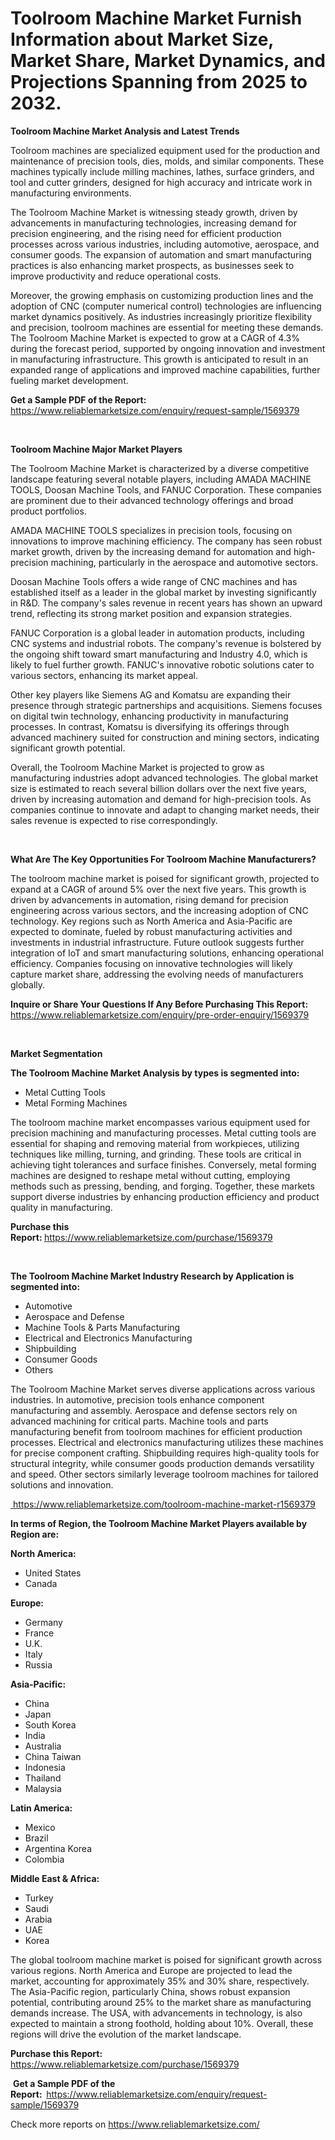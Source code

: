 <p><h1>Toolroom Machine Market Furnish Information about Market Size, Market Share, Market Dynamics, and Projections Spanning from 2025 to 2032.</h1></p><p><strong>Toolroom Machine Market Analysis and Latest Trends</strong></p>
<p><p>Toolroom machines are specialized equipment used for the production and maintenance of precision tools, dies, molds, and similar components. These machines typically include milling machines, lathes, surface grinders, and tool and cutter grinders, designed for high accuracy and intricate work in manufacturing environments. </p><p>The Toolroom Machine Market is witnessing steady growth, driven by advancements in manufacturing technologies, increasing demand for precision engineering, and the rising need for efficient production processes across various industries, including automotive, aerospace, and consumer goods. The expansion of automation and smart manufacturing practices is also enhancing market prospects, as businesses seek to improve productivity and reduce operational costs.</p><p>Moreover, the growing emphasis on customizing production lines and the adoption of CNC (computer numerical control) technologies are influencing market dynamics positively. As industries increasingly prioritize flexibility and precision, toolroom machines are essential for meeting these demands. The Toolroom Machine Market is expected to grow at a CAGR of 4.3% during the forecast period, supported by ongoing innovation and investment in manufacturing infrastructure. This growth is anticipated to result in an expanded range of applications and improved machine capabilities, further fueling market development.</p></p>
<p><strong>Get a Sample PDF of the Report:&nbsp;</strong> <a href="https://www.reliablemarketsize.com/enquiry/request-sample/1569379?utm_campaign=2781&utm_medium=2&utm_source=Github&utm_content=ia&utm_term=25032025&utm_id=toolroom-machine">https://www.reliablemarketsize.com/enquiry/request-sample/1569379</a></p>
<p>&nbsp;</p>
<p><strong>Toolroom Machine Major Market Players</strong></p>
<p><p>The Toolroom Machine Market is characterized by a diverse competitive landscape featuring several notable players, including AMADA MACHINE TOOLS, Doosan Machine Tools, and FANUC Corporation. These companies are prominent due to their advanced technology offerings and broad product portfolios.</p><p>AMADA MACHINE TOOLS specializes in precision tools, focusing on innovations to improve machining efficiency. The company has seen robust market growth, driven by the increasing demand for automation and high-precision machining, particularly in the aerospace and automotive sectors.</p><p>Doosan Machine Tools offers a wide range of CNC machines and has established itself as a leader in the global market by investing significantly in R&D. The company's sales revenue in recent years has shown an upward trend, reflecting its strong market position and expansion strategies.</p><p>FANUC Corporation is a global leader in automation products, including CNC systems and industrial robots. The company's revenue is bolstered by the ongoing shift toward smart manufacturing and Industry 4.0, which is likely to fuel further growth. FANUC's innovative robotic solutions cater to various sectors, enhancing its market appeal.</p><p>Other key players like Siemens AG and Komatsu are expanding their presence through strategic partnerships and acquisitions. Siemens focuses on digital twin technology, enhancing productivity in manufacturing processes. In contrast, Komatsu is diversifying its offerings through advanced machinery suited for construction and mining sectors, indicating significant growth potential.</p><p>Overall, the Toolroom Machine Market is projected to grow as manufacturing industries adopt advanced technologies. The global market size is estimated to reach several billion dollars over the next five years, driven by increasing automation and demand for high-precision tools. As companies continue to innovate and adapt to changing market needs, their sales revenue is expected to rise correspondingly.</p></p>
<p>&nbsp;</p>
<p><strong>What Are The Key Opportunities For Toolroom Machine Manufacturers?</strong></p>
<p><p>The toolroom machine market is poised for significant growth, projected to expand at a CAGR of around 5% over the next five years. This growth is driven by advancements in automation, rising demand for precision engineering across various sectors, and the increasing adoption of CNC technology. Key regions such as North America and Asia-Pacific are expected to dominate, fueled by robust manufacturing activities and investments in industrial infrastructure. Future outlook suggests further integration of IoT and smart manufacturing solutions, enhancing operational efficiency. Companies focusing on innovative technologies will likely capture market share, addressing the evolving needs of manufacturers globally.</p></p>
<p><strong>Inquire or Share Your Questions If Any Before Purchasing This Report:</strong> <a href="https://www.reliablemarketsize.com/enquiry/pre-order-enquiry/1569379?utm_campaign=2781&utm_medium=2&utm_source=Github&utm_content=ia&utm_term=25032025&utm_id=toolroom-machine">https://www.reliablemarketsize.com/enquiry/pre-order-enquiry/1569379</a></p>
<p>&nbsp;</p>
<p><strong>Market Segmentation</strong></p>
<p><strong>The Toolroom Machine Market Analysis by types is segmented into:</strong></p>
<p><ul><li>Metal Cutting Tools</li><li>Metal Forming Machines</li></ul></p>
<p><p>The toolroom machine market encompasses various equipment used for precision machining and manufacturing processes. Metal cutting tools are essential for shaping and removing material from workpieces, utilizing techniques like milling, turning, and grinding. These tools are critical in achieving tight tolerances and surface finishes. Conversely, metal forming machines are designed to reshape metal without cutting, employing methods such as pressing, bending, and forging. Together, these markets support diverse industries by enhancing production efficiency and product quality in manufacturing.</p></p>
<p><strong>Purchase this Report:&nbsp;</strong><a href="https://www.reliablemarketsize.com/purchase/1569379?utm_campaign=2781&utm_medium=2&utm_source=Github&utm_content=ia&utm_term=25032025&utm_id=toolroom-machine">https://www.reliablemarketsize.com/purchase/1569379</a></p>
<p>&nbsp;</p>
<p><strong>The Toolroom Machine Market Industry Research by Application is segmented into:</strong></p>
<p><ul><li>Automotive</li><li>Aerospace and Defense</li><li>Machine Tools & Parts Manufacturing</li><li>Electrical and Electronics Manufacturing</li><li>Shipbuilding</li><li>Consumer Goods</li><li>Others</li></ul></p>
<p><p>The Toolroom Machine Market serves diverse applications across various industries. In automotive, precision tools enhance component manufacturing and assembly. Aerospace and defense sectors rely on advanced machining for critical parts. Machine tools and parts manufacturing benefit from toolroom machines for efficient production processes. Electrical and electronics manufacturing utilizes these machines for precise component crafting. Shipbuilding requires high-quality tools for structural integrity, while consumer goods production demands versatility and speed. Other sectors similarly leverage toolroom machines for tailored solutions and innovation.</p></p>
<p><a href="https://www.reliablemarketsize.com/toolroom-machine-market-r1569379?utm_campaign=2781&utm_medium=2&utm_source=Github&utm_content=ia&utm_term=25032025&utm_id=toolroom-machine">&nbsp;https://www.reliablemarketsize.com/toolroom-machine-market-r1569379</a></p>
<p><strong>In terms of Region, the Toolroom Machine Market Players available by Region are:</strong></p>
<p>
    <p> <strong> North America: </strong>
        <ul>
            <li>United States</li>
            <li>Canada</li>
        </ul>
        </p> 
    <p> <strong> Europe: </strong>
        <ul>
            <li>Germany</li>
            <li>France</li>
            <li>U.K.</li>
            <li>Italy</li>
            <li>Russia</li>
        </ul>
        </p> 
    <p> <strong> Asia-Pacific: </strong>
        <ul>
            <li>China</li>
            <li>Japan</li>
            <li>South Korea</li>
            <li>India</li>
            <li>Australia</li>
            <li>China Taiwan</li>
            <li>Indonesia</li>
            <li>Thailand</li>
            <li>Malaysia</li>
        </ul>
        </p> 
    <p> <strong> Latin America: </strong>
        <ul>
            <li>Mexico</li>
            <li>Brazil</li>
            <li>Argentina Korea</li>
            <li>Colombia</li>
        </ul>
        </p> 
    <p> <strong> Middle East & Africa: </strong>
        <ul>
            <li>Turkey</li>
            <li>Saudi</li>
            <li>Arabia</li>
            <li>UAE</li>
            <li>Korea</li>
        </ul>
    </p>
    </p>
<p><p>The global toolroom machine market is poised for significant growth across various regions. North America and Europe are projected to lead the market, accounting for approximately 35% and 30% share, respectively. The Asia-Pacific region, particularly China, shows robust expansion potential, contributing around 25% to the market share as manufacturing demands increase. The USA, with advancements in technology, is also expected to maintain a strong foothold, holding about 10%. Overall, these regions will drive the evolution of the market landscape.</p></p>
<p><strong>Purchase this Report: </strong><a href="https://www.reliablemarketsize.com/purchase/1569379?utm_campaign=2781&utm_medium=2&utm_source=Github&utm_content=ia&utm_term=25032025&utm_id=toolroom-machine">https://www.reliablemarketsize.com/purchase/1569379</a></p>
<p>&nbsp;<strong>Get a Sample PDF of the Report:&nbsp;&nbsp;</strong><a href="https://www.reliablemarketsize.com/enquiry/request-sample/1569379?utm_campaign=2781&utm_medium=2&utm_source=Github&utm_content=ia&utm_term=25032025&utm_id=toolroom-machine">https://www.reliablemarketsize.com/enquiry/request-sample/1569379</a></p>
<p><strong></strong></p>
<p>Check more reports on <a href="https://www.reliablemarketsize.com/?utm_campaign=2781&utm_medium=2&utm_source=Github&utm_content=ia&utm_term=25032025&utm_id=toolroom-machine">https://www.reliablemarketsize.com/</a></p>